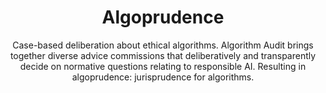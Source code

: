 ---
layout: sublandingpage
title: Algoprudence
titleline2: Case-based normative advice
subtitle: >
  Case-based deliberation about ethical algorithms. Algorithm Audit brings together diverse advice commissions that deliberatively and transparently decide on normative questions relating to responsible AI. Resulting in algoprudence: jurisprudence for algorithms. 
icon: fa-light fa-layer-group
color: "#2559A2"
font_color: '#FFFFFF'
subpage_links:
  - title: Case repository
    titleline2: >-
      Overview of recent normative advice and technical audits of case-based questions relating to responsible AI 
    icon: fa-light fa-database
    color: "#FFF"
    url: /algoprudence/case-repository/
  - title: Submit a case
    titleline2: >-
      Submit a case for review by a diverse group of stakeholders
    icon: fa-light fa-arrow-right
    color: "#FFF"
    url: /algoprudence/submit-a-case/
  - title: How we work
    titleline2: >-
      Learn more about our algoprudence auditing methodology and how we bring together diverse group of stakeholders
    icon: fa-light fa-question
    color: "#FFF"
    url: /algoprudence/how-we-work/
  - title: White paper
    titleline2: >-
      Read our vision on ethical AI through the lens of existing legal frameworks and how effective democratic control over AI could look like
    icon: fa-light fa-file
    color: "#FFF"
    url: /knowledge-platform/knowledge-base/white_paper_algoprudence/
---
